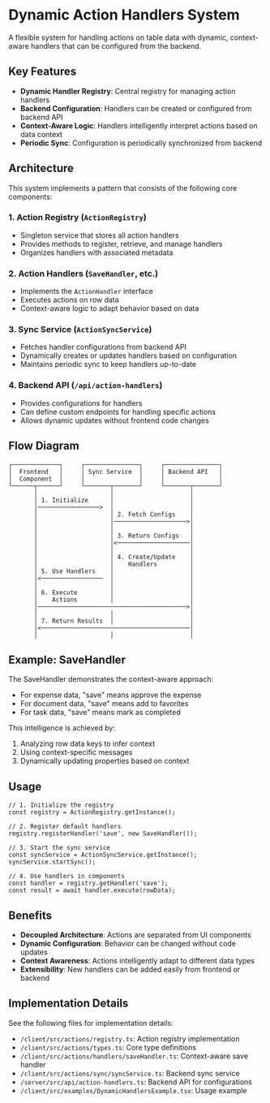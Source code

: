 # Dynamic Action Handlers System

A flexible system for handling actions on table data with dynamic, context-aware handlers that can be configured from the backend.

## Key Features

- **Dynamic Handler Registry**: Central registry for managing action handlers
- **Backend Configuration**: Handlers can be created or configured from backend API
- **Context-Aware Logic**: Handlers intelligently interpret actions based on data context
- **Periodic Sync**: Configuration is periodically synchronized from backend

## Architecture

This system implements a pattern that consists of the following core components:

### 1. Action Registry (`ActionRegistry`)

- Singleton service that stores all action handlers
- Provides methods to register, retrieve, and manage handlers
- Organizes handlers with associated metadata

### 2. Action Handlers (`SaveHandler`, etc.)

- Implements the `ActionHandler` interface
- Executes actions on row data
- Context-aware logic to adapt behavior based on data

### 3. Sync Service (`ActionSyncService`)

- Fetches handler configurations from backend API
- Dynamically creates or updates handlers based on configuration
- Maintains periodic sync to keep handlers up-to-date

### 4. Backend API (`/api/action-handlers`)

- Provides configurations for handlers
- Can define custom endpoints for handling specific actions
- Allows dynamic updates without frontend code changes

## Flow Diagram

```
┌─────────────┐     ┌───────────────┐     ┌───────────────┐
│  Frontend   │     │ Sync Service  │     │ Backend API   │
│  Component  │     │               │     │               │
└──────┬──────┘     └───────┬───────┘     └───────┬───────┘
       │                    │                     │
       │ 1. Initialize      │                     │
       │─────────────────>  │                     │
       │                    │ 2. Fetch Configs    │
       │                    │────────────────────>│
       │                    │                     │
       │                    │ 3. Return Configs   │
       │                    │<────────────────────│
       │                    │                     │
       │                    │ 4. Create/Update    │
       │                    │    Handlers         │
       │ 5. Use Handlers    │                     │
       │<─────────────────  │                     │
       │                    │                     │
       │ 6. Execute         │                     │
       │    Actions         │                     │
       │─────────────────────────────────────────>│
       │                    │                     │
       │ 7. Return Results  │                     │
       │<─────────────────────────────────────────│
       │                    │                     │
```

## Example: SaveHandler

The SaveHandler demonstrates the context-aware approach:

- For expense data, "save" means approve the expense
- For document data, "save" means add to favorites
- For task data, "save" means mark as completed

This intelligence is achieved by:
1. Analyzing row data keys to infer context
2. Using context-specific messages
3. Dynamically updating properties based on context

## Usage

```tsx
// 1. Initialize the registry
const registry = ActionRegistry.getInstance();

// 2. Register default handlers
registry.registerHandler('save', new SaveHandler());

// 3. Start the sync service
const syncService = ActionSyncService.getInstance();
syncService.startSync();

// 4. Use handlers in components
const handler = registry.getHandler('save');
const result = await handler.execute(rowData);
```

## Benefits

- **Decoupled Architecture**: Actions are separated from UI components
- **Dynamic Configuration**: Behavior can be changed without code updates
- **Context Awareness**: Actions intelligently adapt to different data types
- **Extensibility**: New handlers can be added easily from frontend or backend

## Implementation Details

See the following files for implementation details:

- `/client/src/actions/registry.ts`: Action registry implementation
- `/client/src/actions/types.ts`: Core type definitions
- `/client/src/actions/handlers/saveHandler.ts`: Context-aware save handler
- `/client/src/actions/sync/syncService.ts`: Backend sync service
- `/server/src/api/action-handlers.ts`: Backend API for configurations
- `/client/src/examples/DynamicHandlersExample.tsx`: Usage example 